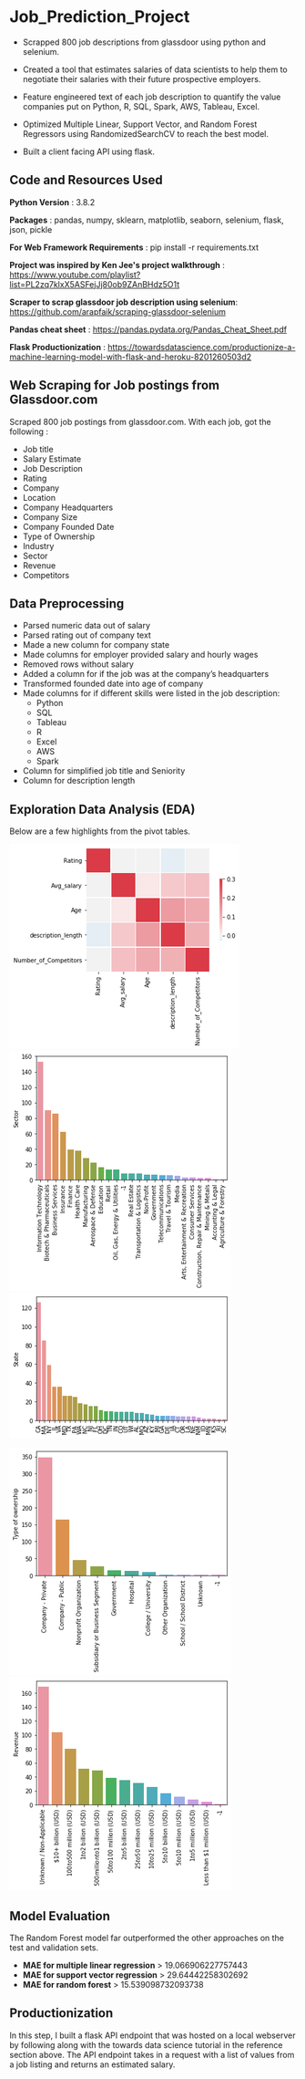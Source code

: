 # Job_Prediction_Project

 * Scrapped 800 job descriptions from glassdoor using python and selenium.

 * Created a tool that estimates salaries of data scientists to help them to negotiate their salaries with
   their future prospective employers.

 * Feature engineered text of each job description to quantify the value companies put on Python, R,
     SQL, Spark, AWS, Tableau, Excel.

 * Optimized Multiple Linear, Support Vector, and Random Forest Regressors using
   RandomizedSearchCV to reach the best model.

 * Built a client facing API using flask.

## Code and Resources Used

**Python Version** : 3.8.2

**Packages** : pandas, numpy, sklearn, matplotlib, seaborn, selenium, flask, json, pickle

**For Web Framework Requirements** : pip install -r requirements.txt

**Project was inspired by Ken Jee's project walkthrough** : https://www.youtube.com/playlist?list=PL2zq7klxX5ASFejJj80ob9ZAnBHdz5O1t

**Scraper to scrap glassdoor job description using selenium**: https://github.com/arapfaik/scraping-glassdoor-selenium

**Pandas cheat sheet** : https://pandas.pydata.org/Pandas_Cheat_Sheet.pdf

**Flask Productionization** : https://towardsdatascience.com/productionize-a-machine-learning-model-with-flask-and-heroku-8201260503d2

## Web Scraping for Job postings from Glassdoor.com

Scraped 800 job postings from glassdoor.com. With each job, got the following :

 * Job title
 * Salary Estimate
 * Job Description
 * Rating
 * Company
 * Location
 * Company Headquarters
 * Company Size
 * Company Founded Date
 * Type of Ownership
 * Industry
 * Sector
 * Revenue
 * Competitors

## Data Preprocessing

* Parsed numeric data out of salary
* Parsed rating out of company text
* Made a new column for company state
* Made columns for employer provided salary and hourly wages
* Removed rows without salary
* Added a column for if the job was at the company’s headquarters
* Transformed founded date into age of company
* Made columns for if different skills were listed in the job description:
   * Python
   * SQL
   * Tableau
   * R
   * Excel
   * AWS
   * Spark
* Column for simplified job title and Seniority
* Column for description length

## Exploration Data Analysis (EDA)

Below are a few highlights from the pivot tables.

![alt text](https://github.com/Harshal131/Job_Prediction_Project/blob/master/EDA_findings/Corealtion%20Matrix.png "Corelation Matrix")
![alt text](https://github.com/Harshal131/Job_Prediction_Project/blob/master/EDA_findings/Sectors%20investment%20in%20data%20scientist.png "Job Opportunities by different Sectors")
![alt text](https://github.com/Harshal131/Job_Prediction_Project/blob/master/EDA_findings/State%20investment%20in%20data%20scientist.png "Job Opportunities by different States")

![alt text](https://github.com/Harshal131/Job_Prediction_Project/blob/master/EDA_findings/Ownerships%20investment%20in%20data%20scientist.png "Job Opportunities by different Ownerships" )
![alt text](https://github.com/Harshal131/Job_Prediction_Project/blob/master/EDA_findings/Companies_Revenue.png "Companies Revenue")

## Model Evaluation 

The Random Forest model far outperformed the other approaches on the test and validation sets. 
*	**MAE for multiple linear regression** > 19.066906227757443
* **MAE for support vector regression** > 29.64442258302692
* **MAE for random forest** > 15.539098732093738

## Productionization 

In this step, I built a flask API endpoint that was hosted on a local webserver by following along with the towards data science tutorial in the reference section above. The API endpoint takes in a request with a list of values from a job listing and returns an estimated salary. 

